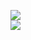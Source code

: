 [![](https://img.shields.io/badge/Made%20With-Github%20Spray-lightgrey.svg?style=for-the-badge&logo=github)](https://github.com/Annihil/github-spray#26381)  
[![](https://i.imgur.com/2DrTn0Z.gif)](https://github.com/Annihil/github-spray)